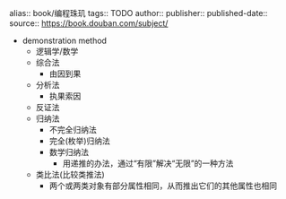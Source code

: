 alias:: book/编程珠玑
tags:: TODO
author::
publisher::
published-date::
source:: https://book.douban.com/subject/
- demonstration method
  - 逻辑学/数学
  - 综合法
    - 由因到果
  - 分析法
    - 执果索因
  - 反证法
  - 归纳法
    - 不完全归纳法
    - 完全(枚举)归纳法
    - 数学归纳法
      - 用递推的办法，通过“有限”解决“无限”的一种方法
  - 类比法(比较类推法)
    - 两个或两类对象有部分属性相同，从而推出它们的其他属性也相同